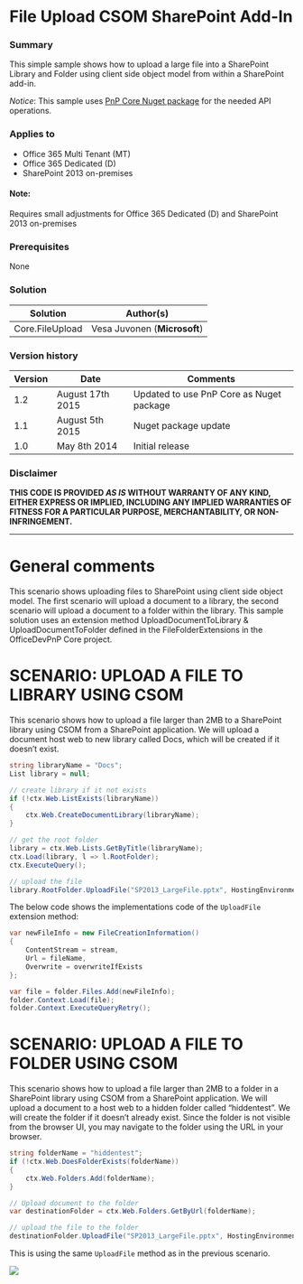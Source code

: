 # File Upload CSOM SharePoint Add-In #

### Summary ###
This simple sample shows how to upload a large file into a SharePoint Library and Folder using client side object model from within a SharePoint add-in.

*Notice*: This sample uses [PnP Core Nuget package](https://github.com/OfficeDev/PnP-sites-core) for the needed API operations.

### Applies to ###
-  Office 365 Multi Tenant (MT)
-  Office 365 Dedicated (D) 
-  SharePoint 2013 on-premises

#### Note: ####
Requires small adjustments for Office 365 Dedicated (D) and SharePoint 2013 on-premises

### Prerequisites ###
None

### Solution ###
Solution | Author(s)
---------|----------
Core.FileUpload | Vesa Juvonen (**Microsoft**)

### Version history ###
Version  | Date | Comments
---------| -----| --------
1.2  | August 17th 2015 | Updated to use PnP Core as Nuget package
1.1  | August 5th 2015 | Nuget package update
1.0  | May 8th 2014 | Initial release

### Disclaimer ###
**THIS CODE IS PROVIDED *AS IS* WITHOUT WARRANTY OF ANY KIND, EITHER EXPRESS OR IMPLIED, INCLUDING ANY IMPLIED WARRANTIES OF FITNESS FOR A PARTICULAR PURPOSE, MERCHANTABILITY, OR NON-INFRINGEMENT.**


----------

# General comments #
This scenario shows uploading files to SharePoint using client side object model.  The first scenario will upload a document to a library, the second scenario will upload a document to a folder within the library. This sample solution uses an extension method UploadDocumentToLibrary & UploadDocumentToFolder defined in the FileFolderExtensions in the OfficeDevPnP Core project.

# SCENARIO: UPLOAD A FILE TO LIBRARY USING CSOM #
This scenario shows how to upload a file larger than 2MB to a SharePoint library using CSOM from a SharePoint application.  We will upload a document host web to new library called Docs, which will be created if it doesn’t exist.

```C#
string libraryName = "Docs";
List library = null;

// create library if it not exists
if (!ctx.Web.ListExists(libraryName))
{
    ctx.Web.CreateDocumentLibrary(libraryName);
}

// get the root folder
library = ctx.Web.Lists.GetByTitle(libraryName);
ctx.Load(library, l => l.RootFolder); 
ctx.ExecuteQuery();

// upload the file
library.RootFolder.UploadFile("SP2013_LargeFile.pptx", HostingEnvironment.MapPath(string.Format("~/{0}", "Resources/SP2013_LargeFile.pptx")), true);
```

The below code shows the implementations code of the `UploadFile` extension method:

```C#
var newFileInfo = new FileCreationInformation()
{
    ContentStream = stream,
    Url = fileName,
    Overwrite = overwriteIfExists
};

var file = folder.Files.Add(newFileInfo);
folder.Context.Load(file);
folder.Context.ExecuteQueryRetry();
```

# SCENARIO: UPLOAD A FILE TO FOLDER USING CSOM #
This scenario shows how to upload a file larger than 2MB to a folder in a SharePoint library using CSOM from a SharePoint application.  We will upload a document to a host web to a hidden folder called “hiddentest”. We will create the folder if it doesn’t already exist. Since the folder is not visible from the browser UI, you may navigate to the folder using the URL in your browser.

```C#
string folderName = "hiddentest";
if (!ctx.Web.DoesFolderExists(folderName))
{
    ctx.Web.Folders.Add(folderName);
}

// Upload document to the folder
var destinationFolder = ctx.Web.Folders.GetByUrl(folderName);

// upload the file to the folder
destinationFolder.UploadFile("SP2013_LargeFile.pptx", HostingEnvironment.MapPath(string.Format("~/{0}", "Resources/SP2013_LargeFile.pptx")), true);
```

This is using the same `UploadFile` method as in the previous scenario.

<img src="https://telemetry.sharepointpnp.com/pnp/samples/Core.FileUpload" />